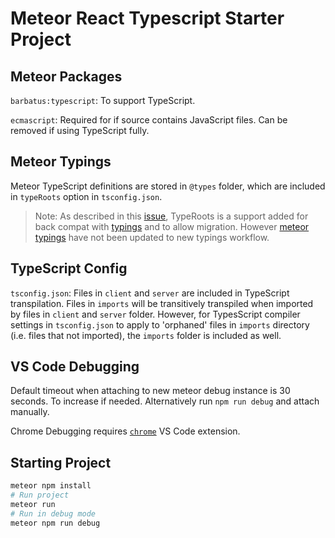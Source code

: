 # Meteor React Typescript Starter Project

## Meteor Packages

`barbatus:typescript`: To support TypeScript.

`ecmascript`: Required for if source contains JavaScript files. Can be removed if using TypeScript fully.

## Meteor Typings

Meteor TypeScript definitions are stored in `@types` folder, which are included in `typeRoots` option in `tsconfig.json`.

> Note: As described in this [issue](https://github.com/Microsoft/TypeScript/issues/22217), TypeRoots is a support added for back compat with [typings](https://github.com/typings/typings) and to allow migration. However [meteor typings](https://github.com/meteor-typings) have not been updated to new typings workflow.

## TypeScript Config

`tsconfig.json`: Files in `client` and `server` are included in TypeScript transpilation. Files in `imports` will be transitively transpiled when imported by files in `client` and `server` folder. However, for TypesScript compiler settings in `tsconfig.json` to apply to 'orphaned' files in `imports` directory (i.e. files that not imported), the `imports` folder is included as well.

## VS Code Debugging

Default timeout when attaching to new meteor debug instance is 30 seconds. To increase if needed. Alternatively run `npm run debug` and attach manually.

Chrome Debugging requires [`chrome`](https://marketplace.visualstudio.com/items?itemName=msjsdiag.debugger-for-chrome) VS Code extension.

## Starting Project

```bash
meteor npm install
# Run project
meteor run
# Run in debug mode
meteor npm run debug
```
